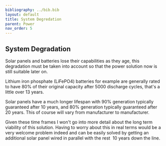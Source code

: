 ```yaml
---
bibliography: ../bib.bib
layout: default
title: System Degredation
parent: Power
nav_order: 5
---
```


## System Degradation

Solar panels and batteries lose their capabilities as they age, this
degradation must be taken into account so that the power solution now is
still suitable later on.

Lithium iron phosphate (LiFePO4) batteries for example are generally
rated to have 80% of their original capacity after 5000 discharge
cycles, that's a little over 13 years.

Solar panels have a much longer lifespan with 90% generation typically
guaranteed after 10 years, and 80% generation typically guaranteed after
20 years. This of course will vary from manufacturer to manufacturer.

Given these time frames I won't go into more detail about the long term
viability of this solution. Having to worry about this in real terms
would be a very welcome problem indeed and can be easily solved by
getting an additional solar panel wired in parallel with the rest  10
years down the line.